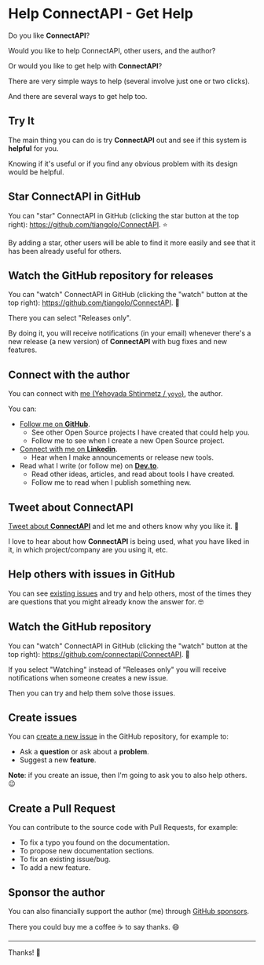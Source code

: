 # Help ConnectAPI - Get Help

Do you like **ConnectAPI**?

Would you like to help ConnectAPI, other users, and the author?

Or would you like to get help with **ConnectAPI**?

There are very simple ways to help (several involve just one or two clicks).

And there are several ways to get help too.

## Try It

The main thing you can do is try **ConnectAPI** out and see if this system is **helpful** for you.

Knowing if it's useful or if you find any obvious problem with its design would be helpful.

## Star **ConnectAPI** in GitHub

You can "star" ConnectAPI in GitHub (clicking the star button at the top right): <a href="https://github.com/tiangolo/ConnectAPI" class="external-link" target="_blank">https://github.com/tiangolo/ConnectAPI</a>. ⭐️

By adding a star, other users will be able to find it more easily and see that it has been already useful for others.

## Watch the GitHub repository for releases

You can "watch" ConnectAPI in GitHub (clicking the "watch" button at the top right): <a href="https://github.com/connectapi/ConnectAPI" class="external-link" target="_blank">https://github.com/tiangolo/ConnectAPI</a>. 👀

There you can select "Releases only".

By doing it, you will receive notifications (in your email) whenever there's a new release (a new version) of **ConnectAPI** with bug fixes and new features.

## Connect with the author

You can connect with <a href="https://yoyocv.ml" class="external-link" target="_blank">me (Yehoyada Shtinmetz / `yoyo`)</a>, the author.

You can:

* <a href="https://github.com/hvuhsg" class="external-link" target="_blank">Follow me on **GitHub**</a>.
    * See other Open Source projects I have created that could help you.
    * Follow me to see when I create a new Open Source project.
* <a href="https://www.linkedin.com/in/yehoyada/" class="external-link" target="_blank">Connect with me on **Linkedin**</a>.
    * Hear when I make announcements or release new tools.
* Read what I write (or follow me) on <a href="https://dev.to/hvuhsg" class="external-link" target="_blank">**Dev.to**</a>.
    * Read other ideas, articles, and read about tools I have created.
    * Follow me to read when I publish something new.

## Tweet about **ConnectAPI**

<a href="https://twitter.com/compose/tweet?text=I'm loving ConnectAPI because... https://github.com/connectapi/ConnectAPI cc: @connectapi" class="external-link" target="_blank">Tweet about **ConnectAPI**</a> and let me and others know why you like it. 🎉

I love to hear about how **ConnectAPI** is being used, what you have liked in it, in which project/company are you using it, etc.

## Help others with issues in GitHub

You can see <a href="https://github.com/connectapi/ConnectAPI/issues" class="external-link" target="_blank">existing issues</a> and try and help others, most of the times they are questions that you might already know the answer for. 🤓

## Watch the GitHub repository

You can "watch" ConnectAPI in GitHub (clicking the "watch" button at the top right): <a href="https://github.com/connectapi/ConnectAPI" class="external-link" target="_blank">https://github.com/connectapi/ConnectAPI</a>. 👀

If you select "Watching" instead of "Releases only" you will receive notifications when someone creates a new issue.

Then you can try and help them solve those issues.

## Create issues

You can <a href="https://github.com/connectapi/ConnectAPI/issues/new/choose" class="external-link" target="_blank">create a new issue</a> in the GitHub repository, for example to:

* Ask a **question** or ask about a **problem**.
* Suggest a new **feature**.

**Note**: if you create an issue, then I'm going to ask you to also help others. 😉

## Create a Pull Request

You can contribute to the source code with Pull Requests, for example:

* To fix a typo you found on the documentation.
* To propose new documentation sections.
* To fix an existing issue/bug.
* To add a new feature.

## Sponsor the author

You can also financially support the author (me) through <a href="https://github.com/sponsors/hvuhsg" class="external-link" target="_blank">GitHub sponsors</a>.

There you could buy me a coffee ☕️ to say thanks. 😄

---

Thanks! 🚀
